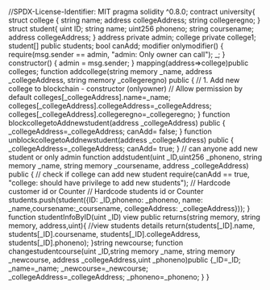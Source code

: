 //SPDX-License-Identifier: MIT
pragma solidity ^0.8.0;
contract university{
struct college {
string name;
address collegeAddress;
string collegeregno;
}
struct student{
uint ID;
string name;
uint256 phoneno;
string coursename;
address collegeAddress;
}
address private admin;
college private college1;
student[] public students;
bool canAdd;
modifier onlymodifier() {
require(msg.sender == admin, "admin: Only owner can call");
_;
}
constructor() {
admin = msg.sender;
}
mapping(address=>college)public colleges;
function addcollege(string memory _name,
address _collegeAddress,
string memory _collegeregno) public {
// 1. Add new college to blockchain - constructor (onlyowner)
// Allow permission by default
colleges[_collegeAddress].name=_name;
colleges[_collegeAddress].collegeAddress=_collegeAddress;
colleges[_collegeAddress].collegeregno=_collegeregno;
}
function blockcollegetoAddnewstudent(address _collegeAddress) public {
_collegeAddress=_collegeAddress;
canAdd= false;
}
function unblockcollegetoAddnewstudent(address _collegeAddress) public {
_collegeAddress=_collegeAddress;
canAdd= true;
}
// can anyone add new student or only admin
function addstudent(uint _ID,uint256 _phoneno, string memory _name, string memory _coursename, address _collegeAddress) public {
// check if college can add new student
require(canAdd == true, "college: should have privilege to add new students");
// Hardcode customer id or Counter
// Hardcode students id or Counter
students.push(student({ID: _ID,phoneno: _phoneno, name: _name,coursename:_coursename, collegeAddress: _collegeAddress}));
}
function studentInfoByID(uint _ID) view public returns(string memory, string memory, address,uint){
//view students details
return(students[_ID].name,
students[_ID].coursename,
students[_ID].collegeAddress,
students[_ID].phoneno);
}string newcourse;
function changestudentcourse(uint _ID,string memory _name, string memory _newcourse, address _collegeAddress,uint _phoneno)public
{_ID=_ID;
_name=_name;
_newcourse=_newcourse;
_collegeAddress=_collegeAddress;
_phoneno=_phoneno;
}
}
